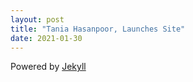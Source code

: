 ```yaml
---
layout: post
title: "Tania Hasanpoor, Launches Site"
date: 2021-01-30
---
```


Powered by [Jekyll](http://jekyllrb.com)
